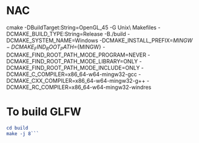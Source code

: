# NAC

cmake -DBuildTarget:String=OpenGL_45 -G Unix\ Makefiles -DCMAKE_BUILD_TYPE:String=Release -B./build -DCMAKE_SYSTEM_NAME=Windows -DCMAKE_INSTALL_PREFIX=${MINGW} -DCMAKE_FIND_ROOT_PATH=${MINGW} -DCMAKE_FIND_ROOT_PATH_MODE_PROGRAM=NEVER -DCMAKE_FIND_ROOT_PATH_MODE_LIBRARY=ONLY -DCMAKE_FIND_ROOT_PATH_MODE_INCLUDE=ONLY -DCMAKE_C_COMPILER=x86_64-w64-mingw32-gcc -DCMAKE_CXX_COMPILER=x86_64-w64-mingw32-g++ -DCMAKE_RC_COMPILER=x86_64-w64-mingw32-windres

# To build GLFW
```cmake -S . -B build -D CMAKE_TOOLCHAIN_FILE=/usr/x86_64-w64-mingw32/mingw-w64-x86_64.cmake
cd build
make -j 8```